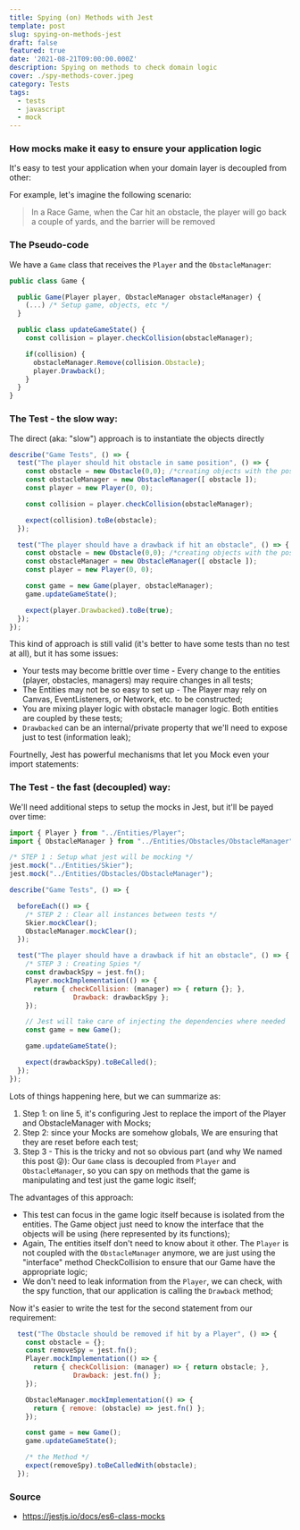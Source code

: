 ```yaml
---
title: Spying (on) Methods with Jest
template: post
slug: spying-on-methods-jest
draft: false
featured: true
date: '2021-08-21T09:00:00.000Z'
description: Spying on methods to check domain logic
cover: ./spy-methods-cover.jpeg
category: Tests
tags:
  - tests
  - javascript
  - mock
---
```

### How mocks make it easy to ensure your application logic

It's easy to test your application when your domain layer is decoupled from other: 

For example, let's imagine the following scenario: 

> In a Race Game, when the Car hit an obstacle, the player will go back a couple of yards, and the barrier will be removed

### The Pseudo-code

We have a `Game` class that receives the `Player` and the `ObstacleManager`:

```javascript
public class Game {

  public Game(Player player, ObstacleManager obstacleManager) { 
    (...) /* Setup game, objects, etc */
  }

  public class updateGameState() {
    const collision = player.checkCollision(obstacleManager);

    if(collision) {
      obstacleManager.Remove(collision.Obstacle);
      player.Drawback();
    }
  }
}
```

### The Test - the slow way:

The direct (aka: "slow") approach is to instantiate the objects directly

```javascript
describe("Game Tests", () => {
  test("The player should hit obstacle in same position", () => {
    const obstacle = new Obstacle(0,0); /*creating objects with the position*/
    const obstacleManager = new ObstacleManager([ obstacle ]);
    const player = new Player(0, 0);

    const collision = player.checkCollision(obstacleManager);

    expect(collision).toBe(obstacle);
  });

  test("The player should have a drawback if hit an obstacle", () => {
    const obstacle = new Obstacle(0,0); /*creating objects with the position*/
    const obstacleManager = new ObstacleManager([ obstacle ]);
    const player = new Player(0, 0);

    const game = new Game(player, obstacleManager);    
    game.updateGameState();

    expect(player.Drawbacked).toBe(true);
  });
});
```

This kind of approach is still valid (it's better to have some tests than no test at all), but it has some issues:

-   Your tests may become brittle over time - Every change to the entities (player, obstacles, managers) may require changes in all tests;
-   The Entities may not be so easy to set up - The Player may rely on Canvas, EventListeners, or Network, etc. to be constructed;
-   You are mixing player logic with obstacle manager logic. Both entities are coupled by these tests;
-   `Drawbacked` can be an internal/private property that we'll need to expose just to test (information leak);

Fourtnelly, Jest has powerful mechanisms that let you Mock even your import statements:

### The Test - the fast (decoupled) way:

We'll need additional steps to setup the mocks in Jest, but it'll be payed over time:

```javascript { numberLines: 0 }
import { Player } from "../Entities/Player";
import { ObstacleManager } from "../Entities/Obstacles/ObstacleManager";

/* STEP 1 : Setup what jest will be mocking */
jest.mock("../Entities/Skier"); 
jest.mock("../Entities/Obstacles/ObstacleManager");

describe("Game Tests", () => {

  beforeEach(() => {
    /* STEP 2 : Clear all instances between tests */
    Skier.mockClear();
    ObstacleManager.mockClear();    
  });

  test("The player should have a drawback if hit an obstacle", () => {    
    /* STEP 3 : Creating Spies */
    const drawbackSpy = jest.fn();
    Player.mockImplementation(() => {
      return { checkCollision: (manager) => { return {}; }, 
                Drawback: drawbackSpy };
    });

    // Jest will take care of injecting the dependencies where needed
    const game = new Game(); 

    game.updateGameState();

    expect(drawbackSpy).toBeCalled();
  });
});
```

Lots of things happening here, but we can summarize as:

1.  Step 1: on line 5, it's configuring Jest to replace the import of the Player and ObstacleManager with Mocks;
2.  Step 2: since your Mocks are somehow globals, We are ensuring that they are reset before each test;
3.  Step 3 - This is the tricky and not so obvious part (and why We named this post 😜): Our `Game` class is decoupled from `Player` and `ObstacleManager`, so you can spy on methods that the game is manipulating and test just the game logic itself;

The advantages of this approach:

-   This test can focus in the game logic itself because is isolated from the entities. The Game object just need to know the interface that the objects will be using (here represented by its functions);
-   Again, The entities itself don't need to know about it other. The `Player` is not coupled with the `ObstacleManager` anymore, we are just using the "interface" method CheckCollision to ensure that our Game have the appropriate logic;
-   We don't need to leak information from the `Player`, we can check, with the spy function, that our application is calling the `Drawback` method;

Now it's easier to write the test for the second statement from our requirement:

```javascript
  test("The Obstacle should be removed if hit by a Player", () => {    
    const obstacle = {};
    const removeSpy = jest.fn();
    Player.mockImplementation(() => {
      return { checkCollision: (manager) => { return obstacle; }, 
                Drawback: jest.fn() };
    });

    ObstacleManager.mockImplementation(() => {
      return { remove: (obstacle) => jest.fn() };
    });

    const game = new Game();
    game.updateGameState();

    /* the Method */
    expect(removeSpy).toBeCalledWith(obstacle);
  });
```

### Source

-   <https://jestjs.io/docs/es6-class-mocks>
